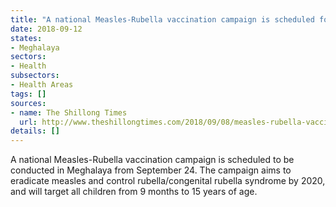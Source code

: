 ```yaml
---
title: "A national Measles-Rubella vaccination campaign is scheduled for Meghalaya"
date: 2018-09-12
states:
- Meghalaya
sectors:
- Health
subsectors:
- Health Areas
tags: []
sources:
- name: The Shillong Times
  url: http://www.theshillongtimes.com/2018/09/08/measles-rubella-vaccination-campaign-in-meghalaya/
details: []
---
```


A national Measles-Rubella vaccination campaign is scheduled to be conducted in Meghalaya from September 24. The campaign aims to eradicate measles and control rubella/congenital rubella syndrome by 2020, and will target all children from 9 months to 15 years of age.
